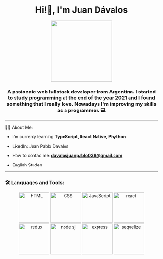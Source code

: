 <div id="header" align="center">
  <h1 aling="center">Hi!👋, I'm Juan Dávalos</h1>
  <img src="https://media.giphy.com/media/qgQUggAC3Pfv687qPC/giphy.gif" width="200">
  <h3 aling="center">A pasionate web fullstack developer from Argentina. I started to study programming at the end of the year 2021 and I found something that I   really love. Nowadays I'm improving my skills as a programmer. 💻</h3>
</div>

---

👨‍💻 About Me:

- I'm currenly learning **TypeScript, React Native, Phython**

- LikedIn: [Juan Pablo Davalos](https://www.linkedin.com/in/juan-pablo-davalos-b69807232/)

- How to contac me: **davalosjuanpablo038@gmail.com**

- English Studen

---

<div align="left">
	<h3>🛠️ Languages and Tools:</h3>
	<div align="center">
		<img src="https://www.svgrepo.com/show/452228/html-5.svg" alt="HTML" width="100">
		<img src="https://www.svgrepo.com/show/387812/html-five.svg" alt="CSS" width="100">
		<img src="https://www.svgrepo.com/show/452045/js.svg" alt="JavaScript" width="100">
		<img src="https://www.svgrepo.com/show/452092/react.svg" alt="react" width="100">
    <img src="https://www.svgrepo.com/show/452093/redux.svg" alt="redux" width="100">
		<img src="https://www.svgrepo.com/show/378837/node.svg" alt="node sj" width="100">
    <img src="https://www.svgrepo.com/show/330398/express.svg" alt="express" width="100">
    <img src="https://www.svgrepo.com/show/374071/sequelize.svg" alt="sequelize" width="100">
	</div>
</div>
